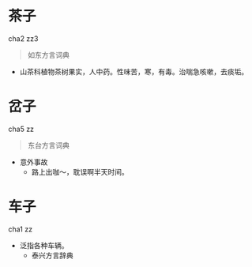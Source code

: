 # 茶子
cha2 zz3
> 如东方言词典
- 山茶科植物茶树果实，人中药。性味苦，寒，有毒。治喘急咳嗽，去痰垢。

# 岔子
cha5 zz
> 东台方言词典
- 意外事故
  - 路上出咖～，耽误啊半天时间。

# 车子
cha1 zz
+ 泛指各种车辆。
  * 泰兴方言辞典
